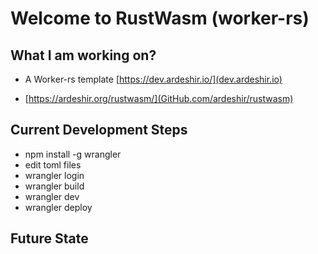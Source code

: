 # Welcome to RustWasm (worker-rs)

## What I am working on?
- A Worker-rs template [https://dev.ardeshir.io/](dev.ardeshir.io)

- [https://ardeshir.org/rustwasm/](GitHub.com/ardeshir/rustwasm)
## Current Development Steps

- npm install -g wrangler
- edit toml files 
- wrangler login
- wrangler build
- wrangler dev
- wrangler deploy


## Future State